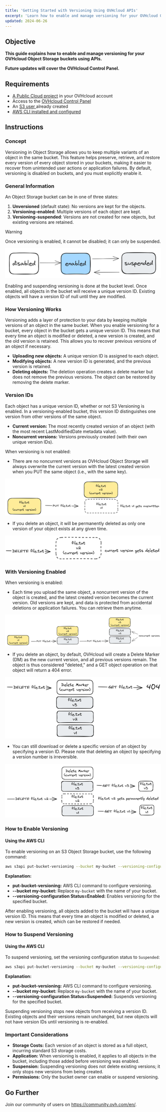 ```yaml
---
title: 'Getting Started with Versioning Using OVHcloud APIs'
excerpt: 'Learn how to enable and manage versioning for your OVHcloud Object Storage buckets using APIs. Future updates will cover the OVHcloud Control Panel.'
updated: 2024-06-26
---
```


## Objective

**This guide explains how to enable and manage versioning for your OVHcloud Object Storage buckets using APIs.**

**Future updates will cover the OVHcloud Control Panel.**

## Requirements

- [A Public Cloud project](https://www.ovhcloud.com/en-ie/public-cloud/?_gl=1*15ms1jj*_gcl_au*NjU4OTMxNzYxLjE3MTU4NjYwMjYuMzMyNTY2MDM5LjE3MTk1OTA5ODcuMTcxOTU5MDk4Nw..) in your OVHcloud account
- Access to the [OVHcloud Control Panel](https://www.ovh.com/auth/?action=gotomanager\&from=https://www.ovh.co.uk/\&ovhSubsidiary=GB&_gl=1*6cglkx*_gcl_au*NjU4OTMxNzYxLjE3MTU4NjYwMjYuMzMyNTY2MDM5LjE3MTk1OTA5ODcuMTcxOTU5MDk4Nw..)
- An [S3 user ](https://help.ovhcloud.com/csm/en-ie-public-cloud-storage-s3-identity-access-management?id=kb_article_view&sysparm_article=KB0047351) already created
- [AWS CLI installed and configured](https://help.ovhcloud.com/csm/en-public-cloud-storage-s3-getting-started-object-storage?id=kb_article_view&sysparm_article=KB0047348)


## Instructions

### Concept

Versioning in Object Storage allows you to keep multiple variants of an object in the same bucket. This feature helps preserve, retrieve, and restore every version of every object stored in your buckets, making it easier to recover from unintended user actions or application failures. By default, versioning is disabled on buckets, and you must explicitly enable it.

### General Information

An Object Storage bucket can be in one of three states:

1. **Unversioned** (default state): No versions are kept for the objects.
2. **Versioning-enabled**: Multiple versions of each object are kept.
3. **Versioning-suspended**: Versions are not created for new objects, but existing versions are retained.

> [!warning]
> Once versioning is enabled, it cannot be disabled; it can only be suspended.


![Archive](images/versionning.png)

Enabling and suspending versioning is done at the bucket level. Once enabled, all objects in the bucket will receive a unique version ID. Existing objects will have a version ID of null until they are modified.

### How Versioning Works

Versioning adds a layer of protection to your data by keeping multiple versions of an object in the same bucket. When you enable versioning for a bucket, every object in the bucket gets a unique version ID. This means that every time an object is modified or deleted, a new version is created, and the old version is retained. This allows you to recover previous versions of an object if necessary.

- **Uploading new objects:** A unique version ID is assigned to each object.
- **Modifying objects:** A new version ID is generated, and the previous version is retained.
- **Deleting objects:** The deletion operation creates a delete marker but does not remove the previous versions. The object can be restored by removing the delete marker.

### Version IDs

Each object has a unique version ID, whether or not S3 Versioning is enabled. In a versioning-enabled bucket, this version ID distinguishes one version from other versions of the same object.

- **Current version:** The most recently created version of an object (with the most recent LastModifiedDate metadata value).
- **Noncurrent versions:** Versions previously created (with their own unique version IDs).

When versioning is not enabled:

- There are no noncurrent versions as OVHcloud Object Storage will always overwrite the current version with the latest created version when you PUT the same object (i.e., with the same key).

![Cold Archive concept](images/Withversioningdisabled.png)

- If you delete an object, it will be permanently deleted as only one version of your object exists at any given time.

![Cold Archive concept](images/Withversioningdisabled2.png)

### With Versioning Enabled

When versioning is enabled:

- Each time you upload the same object, a noncurrent version of the object is created, and the latest created version becomes the current version. Old versions are kept, and data is protected from accidental deletions or application failures. You can retrieve them anytime.


![Cold Archive concept](images/Withversioningenabled.png)

- If you delete an object, by default, OVHcloud will create a Delete Marker (DM) as the new current version, and all previous versions remain. The object is thus considered "deleted," and a GET object operation on that object will return a 404 error.

![Cold Archive concept](images/Withversioningenabled2.png)

- You can still download or delete a specific version of an object by specifying a version ID. Please note that deleting an object by specifying a version number is irreversible.


![Cold Archive concept](images/Withversioningenabled3.png)

### How to Enable Versioning

#### Using the AWS CLI

To enable versioning on an S3 Object Storage bucket, use the following command:

```sh
aws s3api put-bucket-versioning --bucket my-bucket --versioning-configuration Status=Enabled
```

**Explanation:**

- **put-bucket-versioning:** AWS CLI command to configure versioning.
- **--bucket my-bucket:** Replace `my-bucket` with the name of your bucket.
- **--versioning-configuration Status=Enabled:** Enables versioning for the specified bucket.

After enabling versioning, all objects added to the bucket will have a unique version ID. This means that every time an object is modified or deleted, a new version is created, which can be restored if needed.

### How to Suspend Versioning

#### Using the AWS CLI

To suspend versioning, set the versioning configuration status to `Suspended`:


```sh
aws s3api put-bucket-versioning --bucket my-bucket --versioning-configuration Status=Suspended
```

**Explanation:**

- **put-bucket-versioning:** AWS CLI command to configure versioning.
- **--bucket my-bucket:** Replace `my-bucket` with the name of your bucket.
- **--versioning-configuration Status=Suspended:** Suspends versioning for the specified bucket.

Suspending versioning stops new objects from receiving a version ID. Existing objects and their versions remain unchanged, but new objects will not have version IDs until versioning is re-enabled.

### Important Considerations

- **Storage Costs:** Each version of an object is stored as a full object, incurring standard S3 storage costs.
- **Application:** When versioning is enabled, it applies to all objects in the bucket, including those added before versioning was enabled.
- **Suspension:** Suspending versioning does not delete existing versions; it only stops new versions from being created.
- **Permissions:** Only the bucket owner can enable or suspend versioning.

## Go Further

Join our community of users on <https://community.ovh.com/en/>.
